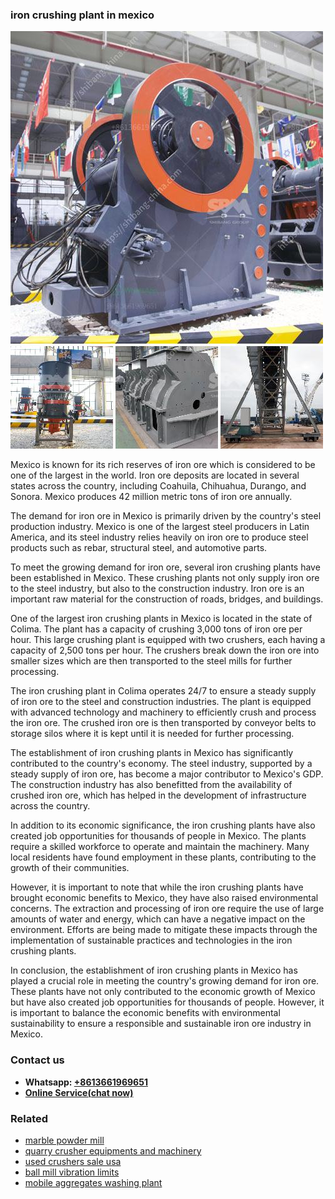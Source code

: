 <h3>iron crushing plant in mexico</h3><img src='1704951892.jpg' alt=''><p>Mexico is known for its rich reserves of iron ore which is considered to be one of the largest in the world. Iron ore deposits are located in several states across the country, including Coahuila, Chihuahua, Durango, and Sonora. Mexico produces 42 million metric tons of iron ore annually.</p><p>The demand for iron ore in Mexico is primarily driven by the country's steel production industry. Mexico is one of the largest steel producers in Latin America, and its steel industry relies heavily on iron ore to produce steel products such as rebar, structural steel, and automotive parts.</p><p>To meet the growing demand for iron ore, several iron crushing plants have been established in Mexico. These crushing plants not only supply iron ore to the steel industry, but also to the construction industry. Iron ore is an important raw material for the construction of roads, bridges, and buildings.</p><p>One of the largest iron crushing plants in Mexico is located in the state of Colima. The plant has a capacity of crushing 3,000 tons of iron ore per hour. This large crushing plant is equipped with two crushers, each having a capacity of 2,500 tons per hour. The crushers break down the iron ore into smaller sizes which are then transported to the steel mills for further processing.</p><p>The iron crushing plant in Colima operates 24/7 to ensure a steady supply of iron ore to the steel and construction industries. The plant is equipped with advanced technology and machinery to efficiently crush and process the iron ore. The crushed iron ore is then transported by conveyor belts to storage silos where it is kept until it is needed for further processing.</p><p>The establishment of iron crushing plants in Mexico has significantly contributed to the country's economy. The steel industry, supported by a steady supply of iron ore, has become a major contributor to Mexico's GDP. The construction industry has also benefitted from the availability of crushed iron ore, which has helped in the development of infrastructure across the country.</p><p>In addition to its economic significance, the iron crushing plants have also created job opportunities for thousands of people in Mexico. The plants require a skilled workforce to operate and maintain the machinery. Many local residents have found employment in these plants, contributing to the growth of their communities.</p><p>However, it is important to note that while the iron crushing plants have brought economic benefits to Mexico, they have also raised environmental concerns. The extraction and processing of iron ore require the use of large amounts of water and energy, which can have a negative impact on the environment. Efforts are being made to mitigate these impacts through the implementation of sustainable practices and technologies in the iron crushing plants.</p><p>In conclusion, the establishment of iron crushing plants in Mexico has played a crucial role in meeting the country's growing demand for iron ore. These plants have not only contributed to the economic growth of Mexico but have also created job opportunities for thousands of people. However, it is important to balance the economic benefits with environmental sustainability to ensure a responsible and sustainable iron ore industry in Mexico.</p><h3>Contact us</h3><ul><li><strong>Whatsapp:&nbsp;<a href="https://wa.me/8613661969651">+8613661969651</a></strong></li><li><a href="https://swt.shibang-china.com/?git&amp;zhl&amp;iron crushing plant in mexico"><strong>Online Service(chat now)</strong></a></li></ul><h3>Related</h3><ul><li><a href='marble powder mill.md'>marble powder mill</a></li><li><a href='quarry crusher equipments and machinery.md'>quarry crusher equipments and machinery</a></li><li><a href='used crushers sale usa.md'>used crushers sale usa</a></li><li><a href='ball mill vibration limits.md'>ball mill vibration limits</a></li><li><a href='mobile aggregates washing plant.md'>mobile aggregates washing plant</a></li></ul>